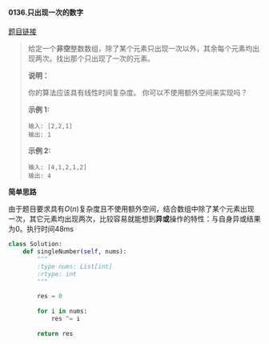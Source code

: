 #### 0136.只出现一次的数字
[题目链接](https://leetcode-cn.com/problems/single-number/)
>给定一个**非空**整数数组，除了某个元素只出现一次以外，其余每个元素均出现两次。找出那个只出现了一次的元素。
>
>**说明：**
>
>你的算法应该具有线性时间复杂度。 你可以不使用额外空间来实现吗？
>
>**示例 1:**
>
>```
>输入: [2,2,1]
>输出: 1
>```
>
>**示例 2:**
>
>```
>输入: [4,1,2,1,2]
>输出: 4
>```

**简单思路**

由于题目要求具有$O(n)​$复杂度且不使用额外空间，结合数组中除了某个元素出现一次，其它元素均出现两次，比较容易就能想到**异或**操作的特性：与自身异或结果为0。执行时间48ms

```python
class Solution:
    def singleNumber(self, nums):
        """
        :type nums: List[int]
        :rtype: int
        """
        
        res = 0
        
        for i in nums:
            res ^= i
        
        return res
```

